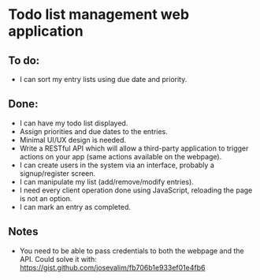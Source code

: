# Todo list management web application

## To do:

* I can sort my entry lists using due date and priority.

## Done:

* I can have my todo list displayed.
* Assign priorities and due dates to the entries.
* Minimal UI/UX design is needed.
* Write a RESTful API which will allow a third-party application to trigger
  actions on your app (same actions available on the webpage).
* I can create users in the system via an interface, probably a signup/register screen.
* I can manipulate my list (add/remove/modify entries).
* I need every client operation done using JavaScript, reloading the page is
  not an option.
* I can mark an entry as completed.


## Notes

* You need to be able to pass credentials to both the webpage and the API.
  Could solve it with: https://gist.github.com/josevalim/fb706b1e933ef01e4fb6
